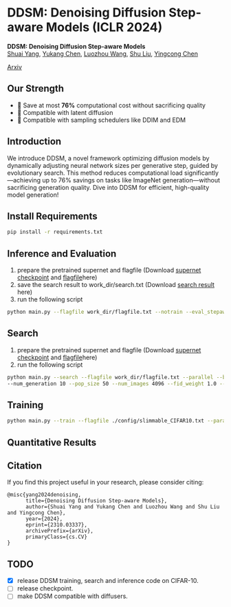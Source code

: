 # DDSM: Denoising Diffusion Step-aware Models (ICLR 2024)

**DDSM: Denoising Diffusion Step-aware Models**   
[Shuai Yang](https://scholar.google.com/citations?hl=zh-CN&user=zBHAeuUAAAAJ), [Yukang Chen](https://yukangchen.com), [Luozhou Wang](https://scholar.google.com/citations?user=FMoFIBUAAAAJ&hl=zh-CN), [Shu Liu](http://shuliu.me/), [Yingcong Chen](https://www.yingcong.me)

[Arxiv](https://arxiv.org/abs/2310.03337)

## Our Strength
* 🚀 Save at most **76%** computational cost without sacrificing quality
* 🚀 Compatible with latent diffusion
* 🚀 Compatible with sampling schedulers like DDIM and EDM

## Introduction
We introduce DDSM, a novel framework optimizing diffusion models by dynamically adjusting neural network sizes per generative step, guided by evolutionary search. This method reduces computational load significantly—achieving up to 76% savings on tasks like ImageNet generation—without sacrificing generation quality. Dive into DDSM for efficient, high-quality model generation!

## Install Requirements
```bash
pip install -r requirements.txt
```

## Inference and Evaluation
1. prepare the pretrained supernet and flagfile (Download [supernet checkpoint]() and [flagfile]()here)
2. save the search result to work_dir/search.txt (Download [search result]() here)
3. run the following script
```bash
python main.py --flagfile work_dir/flagfile.txt --notrain --eval_stepaware -parallel --batch_size 1024 --ckpt_name ckpt_450000
```

## Search
1. prepare the pretrained supernet and flagfile (Download [supernet checkpoint]() and [flagfile]()here)
2. run the following script
```bash
python main.py --search --flagfile work_dir/flagfile.txt --parallel --batch_size 2048 --ckpt_name ckpt_450000 \
--num_generation 10 --pop_size 50 --num_images 4096 --fid_weight 1.0 --mutation_prob 0.001
```

## Training
```bash
python main.py --train --flagfile ./config/slimmable_CIFAR10.txt --parallel --logdir=./work_dir
```

## Quantitative Results

## Citation
If you find this project useful in your research, please consider citing:

```
@misc{yang2024denoising,
      title={Denoising Diffusion Step-aware Models}, 
      author={Shuai Yang and Yukang Chen and Luozhou Wang and Shu Liu and Yingcong Chen},
      year={2024},
      eprint={2310.03337},
      archivePrefix={arXiv},
      primaryClass={cs.CV}
}
```

## TODO

- [x] release DDSM training, search and inference code on CIFAR-10.
- [ ] release checkpoint.
- [ ] make DDSM compatible with diffusers.